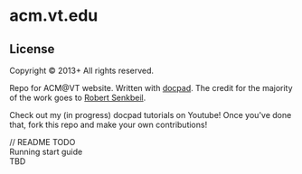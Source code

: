 # acm.vt.edu

## License
Copyright &copy; 2013+ All rights reserved.

Repo for ACM@VT website. Written with [docpad](http://docpad.org/). The credit for the majority of the work goes to [Robert Senkbeil](https://github.com/rcsenkbeil/acm).  

Check out my (in progress) docpad tutorials on Youtube! Once you've done that, fork this repo and make your own contributions!  

// README TODO  
Running start guide  
TBD  